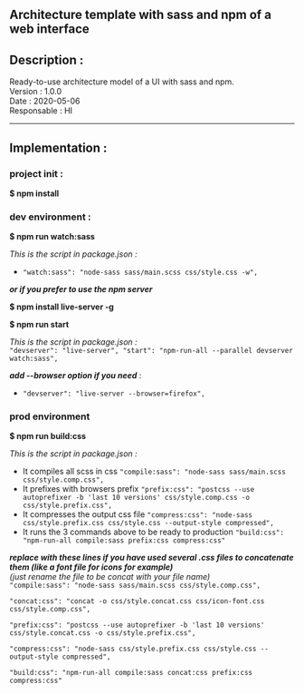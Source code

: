 ## Architecture template with sass and npm of a web interface   
  

## Description :  

Ready-to-use architecture model of a UI with sass and npm.   
Version : 1.0.0   
Date : 2020-05-06   
Responsable : HI   

---

## Implementation :   


### project init :  

__$ npm install__



### dev environment :  

__$ npm run watch:sass__   

*This is the script in package.json :*  
  - `"watch:sass": "node-sass sass/main.scss css/style.css -w",` 


***or if you prefer to use the npm server*** 

__$ npm install live-server -g__  

__$ npm run start__

*This is the script in package.json :*  
 `"devserver": "live-server", "start": "npm-run-all --parallel devserver watch:sass",`

***add --browser option if you need*** :  
  - `"devserver": "live-server --browser=firefox",`



### prod environment

__$ npm run build:css__


*This is the script in package.json :*

- It compiles all scss in css
   `"compile:sass": "node-sass sass/main.scss css/style.comp.css",`
- It prefixes with browsers prefix
   `"prefix:css": "postcss --use autoprefixer -b 'last 10 versions' css/style.comp.css -o css/style.prefix.css",`
- It compresses the output css file
   `"compress:css": "node-sass css/style.prefix.css css/style.css --output-style compressed",`
- It runs the 3 commands above to be ready to production
   `"build:css": "npm-run-all compile:sass prefix:css compress:css"`


***replace with these lines if you have used several .css files to concatenate them (like a font file for icons for example)***   
*(just rename the file to be concat with your file name)*   
`"compile:sass": "node-sass sass/main.scss css/style.comp.css",`    

`"concat:css": "concat -o css/style.concat.css css/icon-font.css css/style.comp.css",`  

`"prefix:css": "postcss --use autoprefixer -b 'last 10 versions' css/style.concat.css -o css/style.prefix.css",`  

`"compress:css": "node-sass css/style.prefix.css css/style.css --output-style compressed",`  

`"build:css": "npm-run-all compile:sass concat:css prefix:css compress:css"`  

